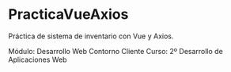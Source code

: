 # PracticaVueAxios
Práctica de sistema de inventario con Vue y Axios. 

Módulo: Desarrollo Web Contorno Cliente
Curso: 2º Desarrollo de Aplicaciones Web
